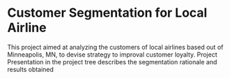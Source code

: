 # Customer Segmentation for Local Airline

This project aimed at analyzing the customers of local airlines based out of Minneapolis, MN, to devise strategy to improval customer loyalty. 
Project Presentation in the project tree describes the segmentation rationale and results obtained

